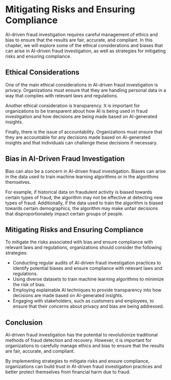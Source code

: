 Mitigating Risks and Ensuring Compliance
==============================================================================================================

AI-driven fraud investigation requires careful management of ethics and bias to ensure that the results are fair, accurate, and compliant. In this chapter, we will explore some of the ethical considerations and biases that can arise in AI-driven fraud investigation, as well as strategies for mitigating risks and ensuring compliance.

Ethical Considerations
----------------------

One of the main ethical considerations in AI-driven fraud investigation is privacy. Organizations must ensure that they are handling personal data in a way that complies with relevant laws and regulations.

Another ethical consideration is transparency. It is important for organizations to be transparent about how AI is being used in fraud investigation and how decisions are being made based on AI-generated insights.

Finally, there is the issue of accountability. Organizations must ensure that they are accountable for any decisions made based on AI-generated insights and that individuals can challenge these decisions if necessary.

Bias in AI-Driven Fraud Investigation
-------------------------------------

Bias can also be a concern in AI-driven fraud investigation. Biases can arise in the data used to train machine learning algorithms or in the algorithms themselves.

For example, if historical data on fraudulent activity is biased towards certain types of fraud, the algorithm may not be effective at detecting new types of fraud. Additionally, if the data used to train the algorithm is biased towards certain demographics, the algorithm may make unfair decisions that disproportionately impact certain groups of people.

Mitigating Risks and Ensuring Compliance
----------------------------------------

To mitigate the risks associated with bias and ensure compliance with relevant laws and regulations, organizations should consider the following strategies:

* Conducting regular audits of AI-driven fraud investigation practices to identify potential biases and ensure compliance with relevant laws and regulations.
* Using diverse datasets to train machine learning algorithms to minimize the risk of bias.
* Employing explainable AI techniques to provide transparency into how decisions are made based on AI-generated insights.
* Engaging with stakeholders, such as customers and employees, to ensure that their concerns about privacy and bias are being addressed.

Conclusion
----------

AI-driven fraud investigation has the potential to revolutionize traditional methods of fraud detection and recovery. However, it is important for organizations to carefully manage ethics and bias to ensure that the results are fair, accurate, and compliant.

By implementing strategies to mitigate risks and ensure compliance, organizations can build trust in AI-driven fraud investigation practices and better protect themselves from financial harm due to fraud.

